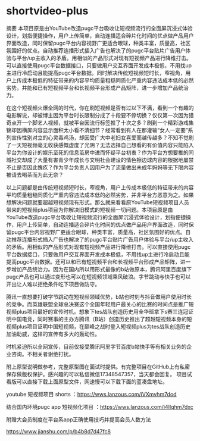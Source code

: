 # shortvideo-plus
摘要   本项目原是由YouTube改造pugc平台吸收让短视频流行的全面屏沉浸式体验设计，划指便捷操作，用户上传简单，自动连播适合碎片化时间的优点做产品用户界面改造，同时保留pugc平台内容视野广更适合眼球，种类丰富，质量高，社区氛围好的优点。自动推荐连播形式插入广告也解决了的pugc平台贴片广告用户体验与平台/up主收入的矛盾。用相似的产品形式对现有短视频产品进行降维打击。可以直接使用pugc平台数据接口，只要做用户交互界面开发成本极低，不用找up主进行冷启动且能提高pugc平台数据。同时解决传统短视频短时长，窄视角，用户上传成本极低的特征带来的内容平均质量粗糙同质化严重内容违法成本低的必然劣势。并能和已有短视频平台和长视频平台形成产品矩阵，进一步增加产品统治力。

在这个短视频火爆全网的时代，你在刷短视频是否有过以下不满，看到一个有趣的电影解说，却被博主因为平台时长限制分成了十段要不停切换？仅仅第一次因为猎奇点开一个脚艺人视频，就被平台因流行标签推了十次之多？刷到一个精彩游戏集锦却因横屏内容显示面积太小看不清细节？经常看到有人在那灌输“女人一定要”系列宣传性别对立的心灵毒鸡汤，却因受广大中老妇女喜爱而越传越多？不知不觉刷了一天短视频毫无收获感慨虚度了光阴？无法选择自己想看的有价值内容只能陷入平台为你设计的娱乐至死的信息茧房中进而怀疑平台初衷？作为平台方想要推的同城社交却成了大量有害青少年成长与文明社会建设的情色擦边球内容的根据地屡禁不止是否因此愧疚？作为平台负责人因用户为了流量做出未成年妈妈等无下限内容被请去喝茶而为此无奈？


以上问题都是由传统短视频短时长，窄视角，用户上传成本极低的特征带来的内容平均质量粗糙同质化严重内容违法成本低的必然劣势，并非平台方恶意为之。如果想解决问题就要超越短视频现有形式。那么就来看看原YouTube短视频项目人员带来的短视频plus项目为你解决旧模式的短视频一切问题。本项目原是由YouTube改造pugc平台吸收让短视频流行的全面屏沉浸式体验设计，划指便捷操作，用户上传简单，自动连播适合碎片化时间的优点做产品用户界面改造，同时保留pugc平台内容视野广更适合眼球，种类丰富，质量高，社区氛围好的优点。自动推荐连播形式插入广告也解决了的pugc平台贴片广告用户体验与平台/up主收入的矛盾。用相似的产品形式对现有短视频产品进行降维打击。可以直接使用pugc平台数据接口，只要做用户交互界面开发成本极低，不用找up主进行冷启动且能提高pugc平台数据。还可以和已有短视频平台和长视频平台形成产品矩阵，进一步增加产品统治力。因为在国内所以用形式最像的b站做原本，腾讯阿里百度旗下pugc产品也可以通过变形也可以在短视频领域乘风破浪。字节跳动与快手也可以开出让人难以拒绝条件吃下项目做防守。


腾讯一直想要打破字节跳动在短视频领域优势，b站也时刻与抖音做用户使用时长的竞争。而英雄联盟全球总决赛这个全国年轻用户最关心的比赛的时间点是推广短视频plus项目最好的宣传时机。想象下tes战队创造历史用全华班拿下s赛三连冠证明中国电竞，同时赛事的主办方腾讯（B站）创造历史推出了超越短视频本身的短视频plus项目证明中国短视频，在巅峰之战时登入短视频plus为tes战队创造历史加油助威，这样的宣传有多大的轰动性。

时机紧迫所以全网宣传，目前仅接受腾讯阿里字节百度b站快手等有相关业务的企业咨询。不相关者谢绝打扰。

附上原型说明做参考，完整原型图在面试时提供。有完整项目在GitHub上有私密保存做版权保护。感兴趣的可以私信微信17348547357，当天都会回复。
项目试看版可以直接下载上面原型文件，网速慢可以下载下面的蓝凑盘地址。

youtube 短视频项目 shorts ：https://wws.lanzous.com/iVXmvhm7dod

结合国内环境pugc app 短视频化项目 ：https://wws.lanzous.com/i4Ilqhm7dxc

附赠大会员制度在平台系app正确使用技巧并提高会员人数方法

https://www.jianshu.com/p/b4b8d7d47fc8
